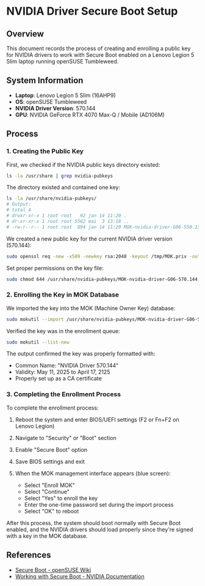 # NVIDIA Driver Secure Boot Setup

## Overview
This document records the process of creating and enrolling a public key for NVIDIA drivers to work with Secure Boot enabled on a Lenovo Legion 5 Slim laptop running openSUSE Tumbleweed.

## System Information
- **Laptop**: Lenovo Legion 5 Slim (16AHP9)
- **OS**: openSUSE Tumbleweed
- **NVIDIA Driver Version**: 570.144
- **GPU**: NVIDIA GeForce RTX 4070 Max-Q / Mobile (AD106M)

## Process

### 1. Creating the Public Key

First, we checked if the NVIDIA public keys directory existed:

```bash
ls -la /usr/share | grep nvidia-pubkeys
```

The directory existed and contained one key:

```bash
ls -la /usr/share/nvidia-pubkeys/
# Output:
# total 4
# drwxr-xr-x 1 root root   92 jan 14 11:20 .
# dr-xr-xr-x 1 root root 5562 mai  3 13:18 ..
# -rw-r--r-- 1 root root  894 jan 14 11:20 MOK-nvidia-driver-G06-550.135-28.1-default.der
```

We created a new public key for the current NVIDIA driver version (570.144):

```bash
sudo openssl req -new -x509 -newkey rsa:2048 -keyout /tmp/MOK.priv -outform DER -out /usr/share/nvidia-pubkeys/MOK-nvidia-driver-G06-570.144.der -nodes -days 36500 -subj "/CN=NVIDIA Driver 570.144/"
```

Set proper permissions on the key file:

```bash
sudo chmod 644 /usr/share/nvidia-pubkeys/MOK-nvidia-driver-G06-570.144.der
```

### 2. Enrolling the Key in MOK Database

We imported the key into the MOK (Machine Owner Key) database:

```bash
sudo mokutil --import /usr/share/nvidia-pubkeys/MOK-nvidia-driver-G06-570.144.der
```

Verified the key was in the enrollment queue:

```bash
sudo mokutil --list-new
```

The output confirmed the key was properly formatted with:
- Common Name: "NVIDIA Driver 570.144"
- Validity: May 11, 2025 to April 17, 2125
- Properly set up as a CA certificate

### 3. Completing the Enrollment Process

To complete the enrollment process:

1. Reboot the system and enter BIOS/UEFI settings (F2 or Fn+F2 on Lenovo Legion)
2. Navigate to "Security" or "Boot" section
3. Enable "Secure Boot" option
4. Save BIOS settings and exit

5. When the MOK management interface appears (blue screen):
   - Select "Enroll MOK"
   - Select "Continue"
   - Select "Yes" to enroll the key
   - Enter the one-time password set during the import process
   - Select "OK" to reboot

After this process, the system should boot normally with Secure Boot enabled, and the NVIDIA drivers should load properly since they're signed with a key in the MOK database.

## References
- [Secure Boot - openSUSE Wiki](https://en.opensuse.org/openSUSE:UEFI_Secure_Boot)
- [Working with Secure Boot - NVIDIA Documentation](https://docs.nvidia.com/cuda/cuda-installation-guide-linux/index.html#secure-boot)
